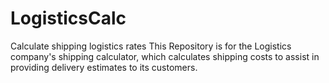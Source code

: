 # LogisticsCalc
Calculate shipping logistics rates
This Repository is for the Logistics company's shipping calculator, which calculates shipping costs to assist in providing delivery estimates to its customers.
